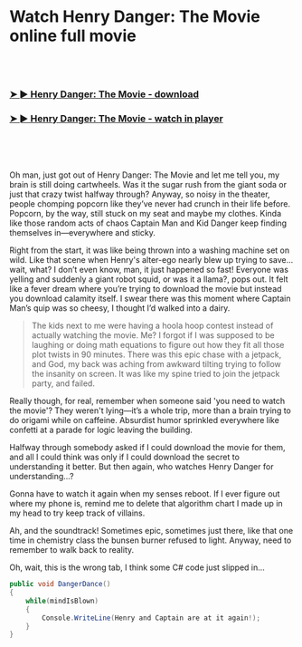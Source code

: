 <h1>Watch Henry Danger: The Movie online full movie</h1>


<br><br>

<h3><a href="https://Charless-endenracamb1971.github.io/afrexapbwv/">➤ ► Henry Danger: The Movie - download</a></h3> 
<h3><a href="https://Charless-endenracamb1971.github.io/afrexapbwv/">➤ ► Henry Danger: The Movie - watch in player</a></h3>


<br><br><br>


Oh man, just got out of Henry Danger: The Movie and let me tell you, my brain is still doing cartwheels. Was it the sugar rush from the giant soda or just that crazy twist halfway through? Anyway, so noisy in the theater, people chomping popcorn like they’ve never had crunch in their life before. Popcorn, by the way, still stuck on my seat and maybe my clothes. Kinda like those random acts of chaos Captain Man and Kid Danger keep finding themselves in—everywhere and sticky.

Right from the start, it was like being thrown into a washing machine set on wild. Like that scene when Henry's alter-ego nearly blew up trying to save... wait, what? I don’t even know, man, it just happened so fast! Everyone was yelling and suddenly a giant robot squid, or was it a llama?, pops out. It felt like a fever dream where you’re trying to download the movie but instead you download calamity itself. I swear there was this moment where Captain Man’s quip was so cheesy, I thought I’d walked into a dairy.

> The kids next to me were having a hoola hoop contest instead of actually watching the movie. Me? I forgot if I was supposed to be laughing or doing math equations to figure out how they fit all those plot twists in 90 minutes. There was this epic chase with a jetpack, and God, my back was aching from awkward tilting trying to follow the insanity on screen. It was like my spine tried to join the jetpack party, and failed.

Really though, for real, remember when someone said 'you need to watch the movie'? They weren't lying—it’s a whole trip, more than a brain trying to do origami while on caffeine. Absurdist humor sprinkled everywhere like confetti at a parade for logic leaving the building.

Halfway through somebody asked if I could download the movie for them, and all I could think was only if I could download the secret to understanding it better. But then again, who watches Henry Danger for understanding...?

Gonna have to watch it again when my senses reboot. If I ever figure out where my phone is, remind me to delete that algorithm chart I made up in my head to try keep track of villains.

Ah, and the soundtrack! Sometimes epic, sometimes just there, like that one time in chemistry class the bunsen burner refused to light. Anyway, need to remember to walk back to reality.

Oh, wait, this is the wrong tab, I think some C# code just slipped in... 

```csharp
public void DangerDance()
{
    while(mindIsBlown)
    {
        Console.WriteLine(Henry and Captain are at it again!);
    }
}
```
